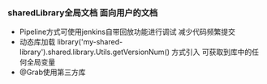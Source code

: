 ### sharedLibrary全局文档  面向用户的文档
- Pipeline方式可使用jenkins自带回放功能进行调试 减少代码频繁提交
- 动态库加载 library('my-shared-library').shared.library.Utils.getVersionNum() 方式引入 可获取到库中的任何全局变量
- @Grab使用第三方库
